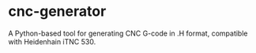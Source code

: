 # cnc-generator
A Python-based tool for generating CNC G-code in .H format, compatible with Heidenhain iTNC 530.
